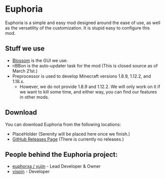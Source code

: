 # Euphoria
Euphoria is a simple and easy mod designed around the ease of use, as well as the versatility of the customization. It is stupid easy to configure this mod.

## Stuff we use

* [Blossom](https://github.com/isolysm/blossom) is the GUI we use.
* riBBon is the auto-updater task for the mod (This is closed source as of March 21st.)
* Preprocessor is used to develop Minecraft versions 1.8.9, 1.12.2, and 1.18.x. 
  * However, we do not provide 1.8.9 and 1.12.2. We will only work on it if we want to kill some time, and either way, you can find our features in other mods.

## Download
You can download Euphoria from the following locations:

* PlaceHolder (Serenity will be placed here once we finish.)
* [GitHub Releases Page](https://github.com/isolysm/Euphoria/releases) (There is currently no releases.)

## People behind the Euphoria project:
* [euphorxa / yujin](https://github.com/euphorxa) - Lead Developer & Owner
* [vispin](https://github.com/vispin) - Developer
